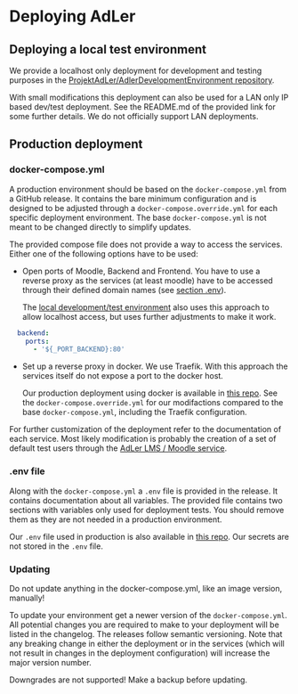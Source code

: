 # Deploying AdLer

## Deploying a local test environment
We provide a localhost only deployment for development and testing purposes in the 
[ProjektAdLer/AdlerDevelopmentEnvironment repository](https://github.com/ProjektAdLer/AdlerDevelopmentEnvironment/tree/main/non-moodle).

With small modifications this deployment can also be used for a LAN only IP based dev/test deployment. See the README.md
of the provided link for some further details. We do not officially support LAN deployments.

## Production deployment
### docker-compose.yml
A production environment should be based on the `docker-compose.yml` from a GitHub release. It contains the bare minimum
configuration and is designed to be adjusted through a `docker-compose.override.yml` for each specific deployment environment.
The base `docker-compose.yml` is not meant to be changed directly to simplify updates.

The provided compose file does not provide a way to access the services. Either one of the following options have to be used:
- Open ports of Moodle, Backend and Frontend. You have to use a reverse proxy as the services (at least moodle) have
  to be accessed through their defined domain names (see [section .env](#env-file)).

  The [local development/test environment](https://github.com/ProjektAdLer/AdlerDevelopmentEnvironment/tree/main/non-moodle)
  also uses this approach to allow localhost access, but uses further adjustments to make it work.
```yaml
  backend:
    ports:
      - '${_PORT_BACKEND}:80'
```
- Set up a reverse proxy in docker. We use Traefik. With this approach the services itself do not expose a port to the 
  docker host.

  Our production deployment using docker is available in [this repo](https://github.com/ProjektAdLer/deployment-adler-prod/tree/deploy).
  See the `docker-compose.override.yml` for our modifactions compared to the base `docker-compose.yml`, including the 
  Traefik configuration.

For further customization of the deployment refer to the documentation of each service. Most likely modification is
probably the creation of a set of default test users through the 
[AdLer LMS / Moodle service](https://github.com/ProjektAdLer/MoodleAdlerLMS?tab=readme-ov-file#usage).

### .env file
Along with the `docker-compose.yml` a `.env` file is provided in the release. It contains documentation about all variables.
The provided file contains two sections with variables only used for deployment tests. You should remove them as they are not
needed in a production environment.

Our `.env` file used in production is also available in [this repo](https://github.com/ProjektAdLer/deployment-adler-prod/tree/deploy).
Our secrets are not stored in the `.env` file.

### Updating
Do not update anything in the docker-compose.yml, like an image version, manually!

To update your environment get a newer version of the `docker-compose.yml`. All potential changes you are required to make
to your deployment will be listed in the changelog. The releases follow semantic versioning. Note that any breaking change
in either the deployment or in the services (which will not result in changes in the deployment configuration) will
increase the major version number.

Downgrades are not supported! Make a backup before updating.